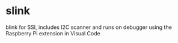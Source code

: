 # slink
blink for SSI, includes I2C scanner and runs on debugger using the Raspberry Pi extension in Visual Code
